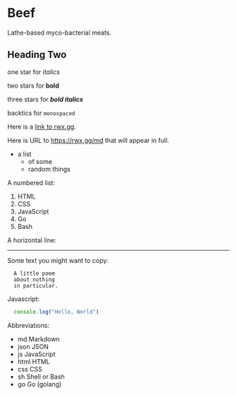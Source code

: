 # Beef
Lathe-based myco-bacterial meats. 

  
## Heading Two
  
   one star for *italics*
  
   two stars for **bold**
  
   three stars for ***bold italics***
  
   backtics for `monospaced`
 
 Here is a [link to rwx.gg](https://rwx.gg).

Here is URL to <https://rwx.gg/md> that will appear in full.
 
* a list
   * of some
   * random things 

A numbered list:

1. HTML 
  1. CSS
  1. JavaScript
  1. Go
  1. Bash

A horizontal line:

----

Some text you might want to copy:

```
  A little poem  
  about nothing
  in particular.
```

Javascript:

```js
  console.log("Hello, World")
```

Abbreviations:
* md	    Markdown
* json	  JSON
* js	    JavaScript
* html	  HTML
* css	    CSS
* sh	    Shell or Bash
* go	    Go (golang)
